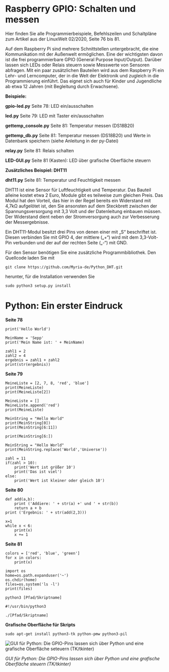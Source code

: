 # Raspberry GPIO: Schalten und messen
Hier finden Sie alle Programmierbeispiele, Befehlszeilen und Schaltpläne zum Artikel aus der LinuxWelt 02/2020, Seite 76 bis 81.

Auf dem Raspberry Pi sind mehrere Schnittstellen untergebracht, die eine Kommunikation mit der Außenwelt ermöglichen. Eine der wichtigsten davon ist die frei programmierbare GPIO (General Purpose Input/Output). Darüber lassen sich LEDs oder Relais steuern sowie Messwerte von Sensoren abfragen. Mit ein paar zusätzlichen Bauteilen wird aus dem Raspberry Pi ein Lehr- und Lerncomputer, der in die Welt der Elektronik und zugleich in die Programmierung einführt. Das eignet sich auch für Kinder und Jugendliche ab etwa 12 Jahren (mit Begleitung durch Erwachsene).

**Beispiele:**

**gpio-led.py** Seite 78: LED ein/ausschalten

**led.py** Seite 79: LED mit Taster ein/ausschalten

**gettemp_console.py** Seite 81: Temperatur messen (DS18B20)

**gettemp_db.py** Seite 81: Temperatur messen (DS18B20) und Werte in Datenbank speichern (siehe Anleitung in der py-Datei)

**relay.py** Seite 81: Relais schalten

**LED-GUI.py** Seite 81 (Kasten): LED über grafische Oberfläche steuern

**Zusätzliches Beispiel: DHT11**

**dht11.py** Seite 81: Temperatur und Feuchtigkeit messen

DHT11 ist eine Sensor für Luftfeuchtigkeit und Temperatur. Das Bauteil alleine kostet etwa 2 Euro, Module gibt es teilweise zum gleichen Preis. Das Modul hat den Vorteil, das hier in der Regel bereits ein Widerstand mit 4,7kΩ aufgelötet ist, den Sie ansonsten auf dem Steckbrett zwischen der Spannungsversorgung mit 3,3 Volt und der Datenleitung einbauen müssen. Der Widerstand dient neben der Stromversorgung auch zur Verbesserung der Messergebnisse.

Ein DHT11-Modul besitzt drei Pins von denen einer mit „S“ beschriftet ist. Diesen verbinden Sie mit GPIO 4, der mittlere („+“) wird mit dem 3,3-Volt-Pin verbunden und der auf der rechten Seite („-“) mit GND.

Für den Sensor benötigen Sie eine zusätzliche Programmbibliothek. Den Quellcode laden Sie mit 
```
git clone https://github.com/Myria-de/Python_DHT.git
```
herunter, für die Installation verwenden Sie 
```
sudo python3 setup.py install
```

# Python: Ein erster Eindruck

**Seite 78**

```
print('Hello World')
```

```
MeinName = 'Sepp'
print('Mein Name ist: ' + MeinName)
```

```
zahl1 = 2
zahl2 = 4
ergebnis = zahl1 + zahl2
print(str(ergebnis))
```
**Seite 79**
```
MeineListe = [2, 7, 8, 'red', 'blue']
print(MeineListe)
print(MeineListe[2])
```

```
MeineListe = []
MeineListe.append('red')
print(MeineListe)
```

```
MeinString = "Hello World"
print(MeinString[0])
print(MeinString[6:11])
```

```
print(MeinString[6:])
```

```
MeinString = "Hello World"
print(MeinString.replace('World','Universe'))
```

```
zahl = 11
if(zahl > 10):
    print('Wert ist größer 10')
    print('Das ist viel')
else:
    print('Wert ist kleiner oder gleich 10')
```

**Seite 80**
```
def add(a,b):
    print ('Addiere: ' + str(a) +' und ' + str(b))
    return a + b
print ('Ergebnis: ' + str(add(2,3)))
```

```
x=1
while x < 6:
    print(x)
    x += 1
```
**Seite 81**
```
colors = ['red', 'blue', 'green']
for x in colors:
    print(x)
```
```
import os
home=os.path.expanduser('~')
os.chdir(home)
files=os.system('ls -l')
print(files)
```

```
python3 [Pfad/Skriptname]
```

```
#!/usr/bin/python3
```

```
./[Pfad/Skriptname]
```
**Grafische Oberfläche für Skripts**
```
sudo apt-get install python3-tk python-pmw python3-pil
```

![GUI für Python: Die GPIO-Pins lassen sich über Python und eine grafische Oberfläche seteuern (TK/tkinter)](https://www.myria.de/dfiles/github/502_10_LED_GUI.png)


_GUI für Python: Die GPIO-Pins lassen sich über Python und eine grafische Oberfläche steuern (TK/tkinter)_
